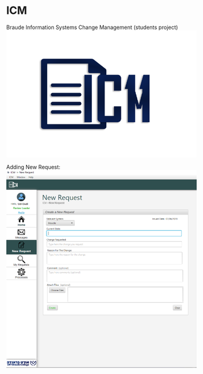 # ICM
Braude Information Systems Change Management (students project)
![ICM_G11 Logo](https://github.com/RonRaifer/ICM/blob/master/G11_ICM/Client/src/boundary/guifiles/img/icmLogo.png)

Adding New Request:
![New Request](https://github.com/RonRaifer/ICM/blob/master/NewRequest.png)
